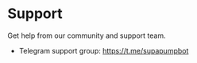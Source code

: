 # Support

Get help from our community and support team.

- Telegram support group: https://t.me/supapumpbot